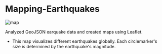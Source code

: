 # Mapping-Earthquakes

![map](https://github.com/Kyle2Miles93/Mapping-Earthquakes/blob/main/Earthquake_Map.png)

Analyzed GeoJSON earquake data and created maps using Leaflet.

* This map visualizes different earthquakes globally. Each circlemarker's size is determined by the earthquake's magnitude.
